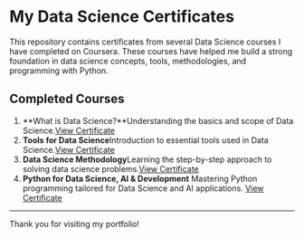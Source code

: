 # My Data Science Certificates

This repository contains certificates from several Data Science courses I have completed on Coursera. These courses have helped me build a strong foundation in data science concepts, tools, methodologies, and programming with Python.

## Completed Courses

1. **What is Data Science?**Understanding the basics and scope of Data Science.[View Certificate](https://coursera.org/share/4dfeadfdfbd20cac608a3a7b03a34407)
2. **Tools for Data Science**Introduction to essential tools used in Data Science.[View Certificate](https://coursera.org/share/94994340da3b419a12d6cc106edcab61)
3. **Data Science Methodology**Learning the step-by-step approach to solving data science problems.[View Certificate](https://coursera.org/share/d57d0a871b7123714aa58816ee952a28)
4. **Python for Data Science, AI & Development**
   Mastering Python programming tailored for Data Science and AI applications.
   [View Certificate](https://coursera.org/share/571cff18f1ac9f255463ecbffe3bf796)

---

Thank you for visiting my portfolio!
